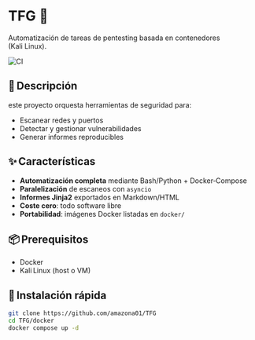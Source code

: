 # TFG 🚀
Automatización de tareas de pentesting basada en contenedores (Kali Linux).

![CI](https://img.shields.io/badge/build-passing-brightgreen)

## 📝 Descripción
este proyecto orquesta herramientas de seguridad para:
- Escanear redes y puertos 
- Detectar y gestionar vulnerabilidades  
- Generar informes reproducibles

## ✨ Características
- **Automatización completa** mediante Bash/Python + Docker‑Compose  
- **Paralelización** de escaneos con `asyncio`  
- **Informes Jinja2** exportados en Markdown/HTML  
- **Coste cero**: todo software libre  
- **Portabilidad**: imágenes Docker listadas en `docker/`  


## 📦 Prerequisitos  
- Docker  
- Kali Linux (host o VM)

## 🚀 Instalación rápida
```bash
git clone https://github.com/amazona01/TFG
cd TFG/docker
docker compose up -d
```